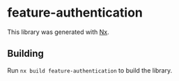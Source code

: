 # feature-authentication

This library was generated with [Nx](https://nx.dev).

## Building

Run `nx build feature-authentication` to build the library.
